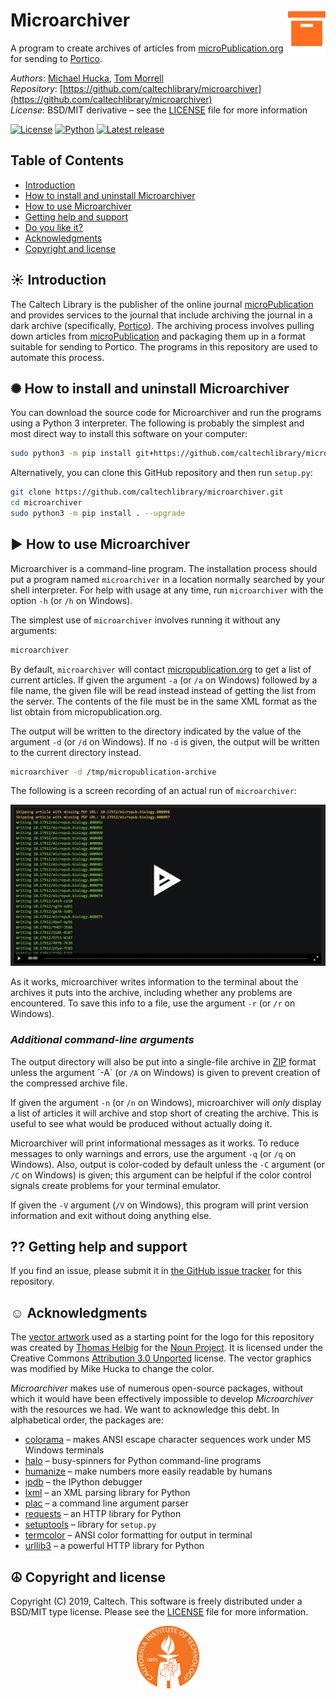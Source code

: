 Microarchiver<img width="12%" align="right" src=".graphics/microarchiver-logo.svg">
=======

A program to create archives of articles from [microPublication.org](https://www.micropublication.org) for sending to [Portico](https://www.portico.org).


*Authors*:      [Michael Hucka](http://github.com/mhucka), [Tom Morrell](https://github.com/tmorrell)<br>
*Repository*:   [https://github.com/caltechlibrary/microarchiver](https://github.com/caltechlibrary/microarchiver)<br>
*License*:      BSD/MIT derivative &ndash; see the [LICENSE](LICENSE) file for more information

[![License](https://img.shields.io/badge/License-BSD%203--Clause-blue.svg?style=flat-square)](https://choosealicense.com/licenses/bsd-3-clause)
[![Python](https://img.shields.io/badge/Python-3.4+-brightgreen.svg?style=flat-square)](http://shields.io)
[![Latest release](https://img.shields.io/badge/Latest_release-1.0.0-b44e88.svg?style=flat-square)](http://shields.io)


Table of Contents
-----------------
* [Introduction](#-introduction)
* [How to install and uninstall Microarchiver](#-installation-instructions)
* [How to use Microarchiver](#︎-basic-operation)
* [Getting help and support](#-getting-help-and-support)
* [Do you like it?](#-do-you-like-it)
* [Acknowledgments](#︎-acknowledgments)
* [Copyright and license](#︎-copyright-and-license)


☀ Introduction
-----------------------------

The Caltech Library is the publisher of the online journal [microPublication](https://www.micropublication.org) and provides services to the journal that include archiving the journal in a dark archive (specifically, [Portico](https://www.portico.org)).  The archiving process involves pulling down articles from [microPublication](https://www.micropublication.org) and packaging them up in a format suitable for sending to Portico.  The programs in this repository are used to automate this process.


✺ How to install and uninstall Microarchiver
-------------------------------------

You can download the source code for Microarchiver and run the programs using a Python&nbsp;3 interpreter.  The following is probably the simplest and most direct way to install this software on your computer:
```sh
sudo python3 -m pip install git+https://github.com/caltechlibrary/microarchiver.git --upgrade
```

Alternatively, you can clone this GitHub repository and then run `setup.py`:
```sh
git clone https://github.com/caltechlibrary/microarchiver.git
cd microarchiver
sudo python3 -m pip install . --upgrade
```


▶︎ How to use Microarchiver
--------------------

Microarchiver is a command-line program.  The installation process should put a program named `microarchiver` in a location normally searched by your shell interpreter.  For help with usage at any time, run `microarchiver` with the option `-h` (or `/h` on Windows).

The simplest use of `microarchiver` involves running it without any arguments:

```bash
microarchiver
```

By default, `microarchiver` will contact [micropublication.org](http://micropublication.org) to get a list of current articles. If given the argument `-a` (or `/a` on Windows) followed by a file name, the given file will be read instead instead of getting the list from the server. The contents of the file must be in the same XML format as the list obtain from micropublication.org.

The output will be written to the directory indicated by the value of the argument `-d` (or `/d` on Windows).  If no `-d` is given, the output will be written to the current directory instead.

```bash
microarchiver -d /tmp/micropublication-archive
```

The following is a screen recording of an actual run of `microarchiver`:

<p align="center">
  <a href="https://asciinema.org/a/KprJnt3xcfhKn45xZL3jlvXCx"><img src=".graphics/microarchiver-asciinema.png" alt="Screencast of simple microarchiver demo"></a>
</p>

As it works, microarchiver writes information to the terminal about the archives it puts into the archive, including whether any problems are encountered. To save this info to a file, use the argument `-r` (or `/r` on Windows).

### _Additional command-line arguments_

The output directory will also be put into a single-file archive in [ZIP](https://en.wikipedia.org/wiki/Zip_(file_format)) format unless the argument `-A` (or `/A` on Windows) is given to prevent creation of the compressed archive file.

If given the argument `-n` (or `/n` on Windows), microarchiver will _only_ display a list of articles it will archive and stop short of creating the archive. This is useful to see what would be produced without actually doing it.

Microarchiver will print informational messages as it works. To reduce messages to only warnings and errors, use the argument `-q` (or `/q` on Windows). Also, output is color-coded by default unless the `-C` argument (or `/C` on Windows) is given; this argument can be helpful if the color control signals create problems for your terminal emulator.

If given the `-V` argument (`/V` on Windows), this program will print version information and exit without doing anything else.


⁇ Getting help and support
--------------------------

If you find an issue, please submit it in [the GitHub issue tracker](https://github.com/caltechlibrary/microarchiver/issues) for this repository.


☺︎ Acknowledgments
-----------------------

The [vector artwork](https://thenounproject.com/search/?q=archive&i=158401) used as a starting point for the logo for this repository was created by [Thomas Helbig](https://thenounproject.com/dergraph/) for the [Noun Project](https://thenounproject.com).  It is licensed under the Creative Commons [Attribution 3.0 Unported](https://creativecommons.org/licenses/by/3.0/deed.en) license.  The vector graphics was modified by Mike Hucka to change the color.

_Microarchiver_ makes use of numerous open-source packages, without which it would have been effectively impossible to develop _Microarchiver_ with the resources we had.  We want to acknowledge this debt.  In alphabetical order, the packages are:

* [colorama](https://github.com/tartley/colorama) &ndash; makes ANSI escape character sequences work under MS Windows terminals
* [halo](https://github.com/ManrajGrover/halo) &ndash; busy-spinners for Python command-line programs
* [humanize](https://github.com/jmoiron/humanize) &ndash; make numbers more easily readable by humans
* [ipdb](https://github.com/gotcha/ipdb) &ndash; the IPython debugger
* [lxml](https://lxml.de) &ndash; an XML parsing library for Python
* [plac](http://micheles.github.io/plac/) &ndash; a command line argument parser
* [requests](http://docs.python-requests.org) &ndash; an HTTP library for Python
* [setuptools](https://github.com/pypa/setuptools) &ndash; library for `setup.py`
* [termcolor](https://pypi.org/project/termcolor/) &ndash; ANSI color formatting for output in terminal
* [urllib3](https://urllib3.readthedocs.io/en/latest/) &ndash; a powerful HTTP library for Python


☮︎ Copyright and license
---------------------

Copyright (C) 2019, Caltech.  This software is freely distributed under a BSD/MIT type license.  Please see the [LICENSE](LICENSE) file for more information.
    
<div align="center">
  <a href="https://www.caltech.edu">
    <img width="100" height="100" src=".graphics/caltech-round.svg">
  </a>
</div>
